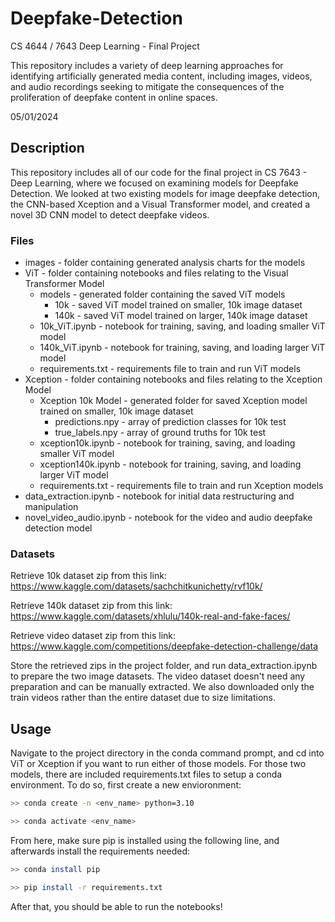 # Deepfake-Detection

CS 4644 / 7643 Deep Learning - Final Project

This repository includes a variety of deep learning approaches for identifying artificially generated media content, including images, videos, and audio recordings seeking to mitigate the consequences of the proliferation of deepfake content in online spaces.

05/01/2024

## Description

This repository includes all of our code for the final project in CS 7643 - Deep Learning, where we focused on examining models for Deepfake Detection. We looked at two existing models for image deepfake detection, the CNN-based Xception and a Visual Transformer model, and created a novel 3D CNN model to detect deepfake videos.

### Files

- images - folder containing generated analysis charts for the models
- ViT - folder containing notebooks and files relating to the Visual Transformer Model
  - models - generated folder containing the saved ViT models
    - 10k - saved ViT model trained on smaller, 10k image dataset
    - 140k - saved ViT model trained on larger, 140k image dataset
  - 10k_ViT.ipynb - notebook for training, saving, and loading smaller ViT model
  - 140k_ViT.ipynb - notebook for training, saving, and loading larger ViT model
  - requirements.txt - requirements file to train and run ViT models
- Xception - folder containing notebooks and files relating to the Xception Model
  - Xception 10k Model - generated folder for saved Xception model trained on smaller, 10k image dataset
    - predictions.npy - array of prediction classes for 10k test
    - true_labels.npy - array of ground truths for 10k test
  - xception10k.ipynb - notebook for training, saving, and loading smaller ViT model
  - xception140k.ipynb - notebook for training, saving, and loading larger ViT model
  - requirements.txt - requirements file to train and run Xception models
- data_extraction.ipynb - notebook for initial data restructuring and manipulation
- novel_video_audio.ipynb - notebook for the video and audio deepfake detection model

### Datasets

Retrieve 10k dataset zip from this link: https://www.kaggle.com/datasets/sachchitkunichetty/rvf10k/

Retrieve 140k dataset zip from this link: https://www.kaggle.com/datasets/xhlulu/140k-real-and-fake-faces/

Retrieve video dataset zip from this link: https://www.kaggle.com/competitions/deepfake-detection-challenge/data

Store the retrieved zips in the project folder, and run data_extraction.ipynb to prepare the two image datasets. The video dataset doesn't need any preparation and can be manually extracted. We also downloaded only the train videos rather than the entire dataset due to size limitations.

## Usage

Navigate to the project directory in the conda command prompt, and cd into ViT or Xception if you want to run either of those models. For those two models, there are included requirements.txt files to setup a conda environment. To do so, first create a new envioronment:

```bash
>> conda create -n <env_name> python=3.10

>> conda activate <env_name>
```

From here, make sure pip is installed using the following line, and afterwards install the requirements needed:

```bash
>> conda install pip

>> pip install -r requirements.txt
```

After that, you should be able to run the notebooks!
